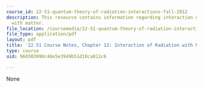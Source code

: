```yaml
---
course_id: 22-51-quantum-theory-of-radiation-interactions-fall-2012
description: This resource contains information regarding interaction of radiation
  with matter.
file_location: /coursemedia/22-51-quantum-theory-of-radiation-interactions-fall-2012/960303090c48e5e3949b51d18ca011c6_MIT22_51F12_Ch12.pdf
file_type: application/pdf
layout: pdf
title: '22.51 Course Notes, Chapter 12: Interaction of Radiation with Matter '
type: course
uid: 960303090c48e5e3949b51d18ca011c6

---
```

None